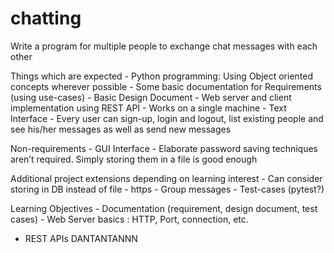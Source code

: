 # chatting
Write a program for multiple people to exchange chat messages with each other

Things which are expected
    - Python programming: Using Object oriented concepts wherever possible
    - Some basic documentation for Requirements (using use-cases)
    - Basic Design Document
    - Web server and client implementation using REST API
    - Works on a single machine
    - Text Interface
    - Every user can sign-up, login and logout, list existing people and see his/her messages as well as send new messages

Non-requirements
    - GUI Interface
    - Elaborate password saving techniques aren’t required. Simply storing them in a file is good enough

Additional project extensions depending on learning interest
    - Can consider storing in DB instead of file
    - https
    - Group messages
    - Test-cases (pytest?)

Learning Objectives
    - Documentation (requirement, design document, test cases)
    - Web Server basics : HTTP, Port, connection, etc.
- REST APIs 
DANTANTANNN
